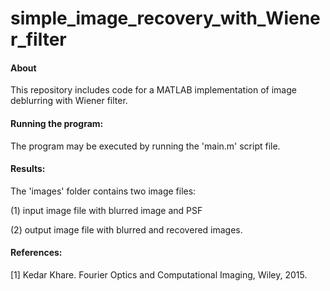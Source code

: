 # simple_image_recovery_with_Wiener_filter

#### About
This repository includes code for a MATLAB implementation of image deblurring with Wiener filter.

#### Running the program:
The program may be executed by running the 'main.m' script file.

#### Results:
The 'images' folder contains two image files:

(1) input image file with blurred image and PSF

(2) output image file with blurred and recovered images.

#### References:
[1] Kedar Khare. Fourier Optics and Computational Imaging, Wiley, 2015.
